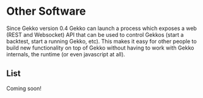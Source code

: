 # Other Software

Since Gekko version 0.4 Gekko can launch a process which exposes a web (REST and Websocket) API that can be used to control Gekkos (start a backtest, start a running Gekko, etc). This makes it easy for other people to build new functionality on top of Gekko without having to work with Gekko internals, the runtime (or even javascript at all).

## List

Coming soon!
